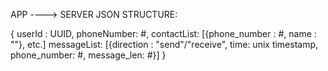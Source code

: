 APP ----> SERVER JSON STRUCTURE:

{
	userId : UUID,
	phoneNumber: #, 
	contactList: [{phone_number : #, name : ""}, etc.]
	messageList: [{direction : "send"/"receive", time: unix timestamp, phone_number: #, message_len: #}]
}